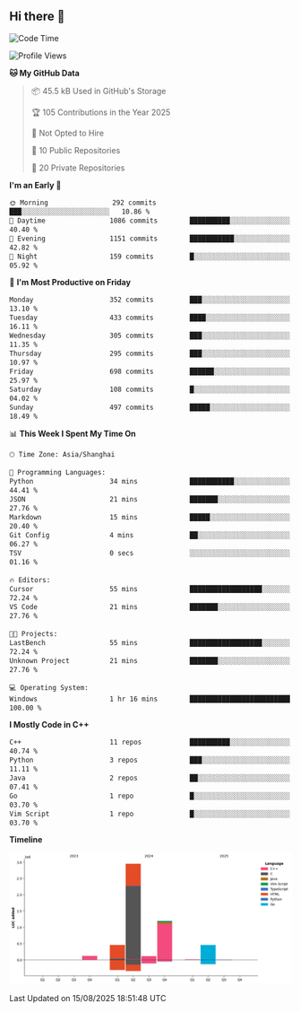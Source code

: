 ## Hi there 👋

<!--  ![Top Langs](https://github-readme-stats.vercel.app/api/top-langs/?username=ScottZhang812) -->

<!--START_SECTION:waka-->
![Code Time](http://img.shields.io/badge/Code%20Time-104%20hrs%202%20mins-blue)

![Profile Views](http://img.shields.io/badge/Profile%20Views-3-blue)

**🐱 My GitHub Data** 

> 📦 45.5 kB Used in GitHub's Storage 
 > 
> 🏆 105 Contributions in the Year 2025
 > 
> 🚫 Not Opted to Hire
 > 
> 📜 10 Public Repositories 
 > 
> 🔑 20 Private Repositories 
 > 
**I'm an Early 🐤** 

```text
🌞 Morning                292 commits         ███░░░░░░░░░░░░░░░░░░░░░░   10.86 % 
🌆 Daytime                1086 commits        ██████████░░░░░░░░░░░░░░░   40.40 % 
🌃 Evening                1151 commits        ███████████░░░░░░░░░░░░░░   42.82 % 
🌙 Night                  159 commits         █░░░░░░░░░░░░░░░░░░░░░░░░   05.92 % 
```
📅 **I'm Most Productive on Friday** 

```text
Monday                   352 commits         ███░░░░░░░░░░░░░░░░░░░░░░   13.10 % 
Tuesday                  433 commits         ████░░░░░░░░░░░░░░░░░░░░░   16.11 % 
Wednesday                305 commits         ███░░░░░░░░░░░░░░░░░░░░░░   11.35 % 
Thursday                 295 commits         ███░░░░░░░░░░░░░░░░░░░░░░   10.97 % 
Friday                   698 commits         ██████░░░░░░░░░░░░░░░░░░░   25.97 % 
Saturday                 108 commits         █░░░░░░░░░░░░░░░░░░░░░░░░   04.02 % 
Sunday                   497 commits         █████░░░░░░░░░░░░░░░░░░░░   18.49 % 
```


📊 **This Week I Spent My Time On** 

```text
🕑︎ Time Zone: Asia/Shanghai

💬 Programming Languages: 
Python                   34 mins             ███████████░░░░░░░░░░░░░░   44.41 % 
JSON                     21 mins             ███████░░░░░░░░░░░░░░░░░░   27.76 % 
Markdown                 15 mins             █████░░░░░░░░░░░░░░░░░░░░   20.40 % 
Git Config               4 mins              ██░░░░░░░░░░░░░░░░░░░░░░░   06.27 % 
TSV                      0 secs              ░░░░░░░░░░░░░░░░░░░░░░░░░   01.16 % 

🔥 Editors: 
Cursor                   55 mins             ██████████████████░░░░░░░   72.24 % 
VS Code                  21 mins             ███████░░░░░░░░░░░░░░░░░░   27.76 % 

🐱‍💻 Projects: 
LastBench                55 mins             ██████████████████░░░░░░░   72.24 % 
Unknown Project          21 mins             ███████░░░░░░░░░░░░░░░░░░   27.76 % 

💻 Operating System: 
Windows                  1 hr 16 mins        █████████████████████████   100.00 % 
```

**I Mostly Code in C++** 

```text
C++                      11 repos            ██████████░░░░░░░░░░░░░░░   40.74 % 
Python                   3 repos             ███░░░░░░░░░░░░░░░░░░░░░░   11.11 % 
Java                     2 repos             ██░░░░░░░░░░░░░░░░░░░░░░░   07.41 % 
Go                       1 repo              █░░░░░░░░░░░░░░░░░░░░░░░░   03.70 % 
Vim Script               1 repo              █░░░░░░░░░░░░░░░░░░░░░░░░   03.70 % 
```



**Timeline**

![Lines of Code chart](https://raw.githubusercontent.com/ScottZhang812/ScottZhang812/main/assets/bar_graph.png)


 Last Updated on 15/08/2025 18:51:48 UTC
<!--END_SECTION:waka-->


<!--
**ScottZhang812/ScottZhang812** is a ✨ _special_ ✨ repository because its `README.md` (this file) appears on your GitHub profile.

Here are some ideas to get you started:

- 🔭 I’m currently working on ...
- 🌱 I’m currently learning ...
- 👯 I’m looking to collaborate on ...
- 🤔 I’m looking for help with ...
- 💬 Ask me about ...
- 📫 How to reach me: ...
- 😄 Pronouns: ...
- ⚡ Fun fact: ...
-->
